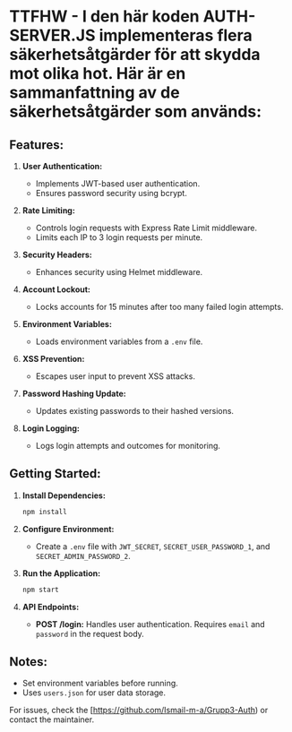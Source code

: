 # TTFHW - I den här koden AUTH-SERVER.JS implementeras flera säkerhetsåtgärder för att skydda mot olika hot. Här är en sammanfattning av de säkerhetsåtgärder som används:

## Features:

1. **User Authentication:**
   - Implements JWT-based user authentication.
   - Ensures password security using bcrypt.

2. **Rate Limiting:**
   - Controls login requests with Express Rate Limit middleware.
   - Limits each IP to 3 login requests per minute.

3. **Security Headers:**
   - Enhances security using Helmet middleware.

4. **Account Lockout:**
   - Locks accounts for 15 minutes after too many failed login attempts.

5. **Environment Variables:**
   - Loads environment variables from a `.env` file.

6. **XSS Prevention:**
   - Escapes user input to prevent XSS attacks.

7. **Password Hashing Update:**
   - Updates existing passwords to their hashed versions.

8. **Login Logging:**
   - Logs login attempts and outcomes for monitoring.

## Getting Started:

1. **Install Dependencies:**
   ```bash
   npm install
   ```

2. **Configure Environment:**
   - Create a `.env` file with `JWT_SECRET`, `SECRET_USER_PASSWORD_1`, and `SECRET_ADMIN_PASSWORD_2`.

3. **Run the Application:**
   ```bash
   npm start
   ```

4. **API Endpoints:**
   - **POST /login:** Handles user authentication. Requires `email` and `password` in the request body.

## Notes:
- Set environment variables before running.
- Uses `users.json` for user data storage.


For issues, check the [https://github.com/Ismail-m-a/Grupp3-Auth) or contact the maintainer.
